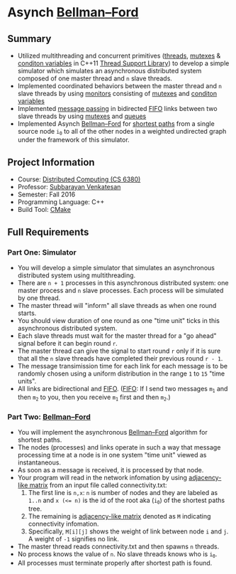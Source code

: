 # Asynch [Bellman–Ford][bf]

## Summary
  * Utilized multithreading and concurrent primitives ([threads][th], [mutexes][mu] & [conditon variables][cv] in C++11 [Thread Support Library][tsl]) to develop a simple simulator which simulates an asynchronous distributed system composed of one master thread and `n` slave threads.
  * Implemented coordinated behaviors between the master thread and `n` slave threads by using [monitors][mo] consisting of [mutexes][mu] and [conditon variables][cv]
  * Implemented [message passing][mp] in bidirected [FIFO][fifo] links between two slave threads by using [mutexes][mu] and [queues][qu]
  * Implemented Asynch [Bellman–Ford][bf] for [shortest paths][sp] from a single source node <code>i<sub>0</sub></code> to all of the other nodes in a weighted undirected graph under the framework of this simulator.

## Project Information
  * Course: [Distributed Computing (CS 6380)][dc]
  * Professor: [Subbarayan Venkatesan][venky]
  * Semester: Fall 2016
  * Programming Language: C++
  * Build Tool: [CMake][cmake]

## Full Requirements

### Part One: Simulator
  * You will develop a simple simulator that simulates an asynchronous distributed system using multithreading.
  * There are `n + 1` processes in this asynchronous distributed system: one master process and `n` slave processes. Each process will be simulated by one thread.
  * The master thread will "inform" all slave threads as when one round starts.
  * You should view duration of one round as one "time unit" ticks in this asynchronous distributed system.
  * Each slave threads must wait for the master thread for a "go ahead" signal before it can begin round `r`.
  * The master thread can give the signal to start round `r` only if it is sure that all the `n` slave threads have completed their previous round `r - 1`.
  * The message transimission time for each link for each message is to be randomly chosen using a uniform distribution in the range `1` to `15` "time units".
  * All links are bidirectional and [FIFO][fifo]. ([FIFO][fifo]: If I send two messages <code>m<sub>1</sub></code> and then <code>m<sub>2</sub></code> to you, then you receive <code>m<sub>1</sub></code> first and then <code>m<sub>2</sub></code>.)

### Part Two: [Bellman–Ford][bf]
  * You will implement the asynchronous [Bellman–Ford][bf] algorithm for shortest paths.
  * The nodes (processes) and links operate in such a way that message processing time at a node is in one system "time unit" viewed as instantaneous.
  * As soon as a message is received, it is processed by that node.
  * Your program will read in the network infomation by using [adjacency-like matrix][am] from an input file called connectivity.txt:
    1. The first line is `n,x`: `n` is number of nodes and they are labeled as `1..n` and `x (<= n)` is the id of the root aka (<code>i<sub>0</sub></code>) of the shortest paths tree.
    2. The remaining is [adjacency-like matrix][am] denoted as `M` indicating connectivity infomation.
    3. Specifically, `M[i][j]` shows the weight of link between node `i` and `j`. A weight of `-1` signifies no link.
  * The master thread reads connectivity.txt and then spawns `n` threads.
  * No process knows the value of `n`. No slave threads knows who is <code>i<sub>0</sub></code>.
  * All processes must terminate properly after shortest path is found.

[bf]: https://en.wikipedia.org/wiki/Bellman%E2%80%93Ford_algorithm
[th]: http://en.cppreference.com/w/cpp/thread/thread
[mu]: http://en.cppreference.com/w/cpp/thread/mutex
[cv]: http://en.cppreference.com/w/cpp/thread/condition_variable
[tsl]: http://en.cppreference.com/w/cpp/thread
[mo]: https://en.wikipedia.org/wiki/Monitor_(synchronization)
[mp]: https://en.wikipedia.org/wiki/Message_passing
[fifo]: https://en.wikipedia.org/wiki/FIFO_(computing_and_electronics)
[qu]: http://en.cppreference.com/w/cpp/container/queue
[sp]: https://en.wikipedia.org/wiki/Shortest_path
[dc]: https://catalog.utdallas.edu/2016/graduate/courses/cs6380
[venky]: http://cs.utdallas.edu/people/faculty/venkatesan-s/
[cmake]: https://cmake.org/
[am]: https://en.wikipedia.org/wiki/Adjacency_matrix
